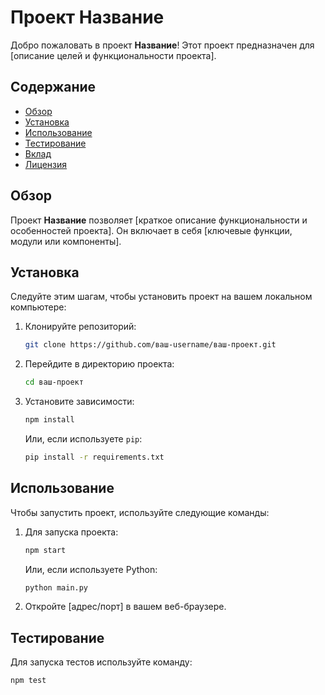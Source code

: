 # Проект Название

Добро пожаловать в проект **Название**! Этот проект предназначен для [описание целей и функциональности проекта]. 

## Содержание

- [Обзор](#обзор)
- [Установка](#установка)
- [Использование](#использование)
- [Тестирование](#тестирование)
- [Вклад](#вклад)
- [Лицензия](#лицензия)

## Обзор

Проект **Название** позволяет [краткое описание функциональности и особенностей проекта]. Он включает в себя [ключевые функции, модули или компоненты].

## Установка

Следуйте этим шагам, чтобы установить проект на вашем локальном компьютере:

1. Клонируйте репозиторий:

    ```bash
    git clone https://github.com/ваш-username/ваш-проект.git
    ```

2. Перейдите в директорию проекта:

    ```bash
    cd ваш-проект
    ```

3. Установите зависимости:

    ```bash
    npm install
    ```

    Или, если используете `pip`:

    ```bash
    pip install -r requirements.txt
    ```

## Использование

Чтобы запустить проект, используйте следующие команды:

1. Для запуска проекта:

    ```bash
    npm start
    ```

    Или, если используете Python:

    ```bash
    python main.py
    ```

2. Откройте [адрес/порт] в вашем веб-браузере.

## Тестирование

Для запуска тестов используйте команду:

```bash
npm test
```
